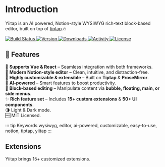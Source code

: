# Introduction

Yiitap is an AI powered, Notion-style WYSIWYG rich-text block-based editor, built on top of [tiptap](https://tiptap.dev).🔥

<p align="left">
    <a href="https://github.com/yiitap/yiitap/actions/workflows/build.yml" target="_blank">
        <img src="https://github.com/yiitap/yiitap/actions/workflows/build.yml/badge.svg" alt="Build Status" />
    </a>
    <a href="https://www.npmjs.com/package/@yiitap/vue" target="_blank">
        <img src="https://img.shields.io/npm/v/@yiitap/vue.svg?label=version" alt="Version" />
    </a>
    <a href="https://npmcharts.com/compare/@yiitap/vue?minimal=true" target="_blank">
        <img src="https://img.shields.io/npm/dm/@yiitap/vue.svg" alt="Downloads" />
    </a>
    <a href="https://github.com/yiitap/yiitap/pulse" target="_blank">
        <img src="https://img.shields.io/github/commit-activity/m/yiitap/yiitap" alt="Activity" />
    </a>
    <a href="https://github.com/yiitap/yiitap/blob/main/LICENSE" target="_blank">
        <img src="https://img.shields.io/npm/l/@yiitap/vue.svg" alt="License" />
    </a>
</p>

## 🌟 **Features**

🚀 **Supports Vue & React** – Seamless integration with both frameworks.  
📝 **Modern Notion-style editor** – Clean, intuitive, and distraction-free.  
🔧 **Highly customizable & extensible** – Built on **Tiptap** & **ProseMirror**.  
🤖 **AI-powered** – Smart features to boost productivity.  
🧩 **Block-based editing** – Manipulate content via **bubble, floating, main, or side menus**.  
✨ **Rich feature set** – Includes **15+ custom extensions** & **50+ UI components**.  
🌗 Light & Dark mode.  
🆓 MIT Licensed.

::: tip Keywords
wysiwyg, editor, ai-powered, customizable, easy-to-use, notion, tiptap, yiitap
:::

## Extensions
Yiitap brings 15+ customized extensions.
